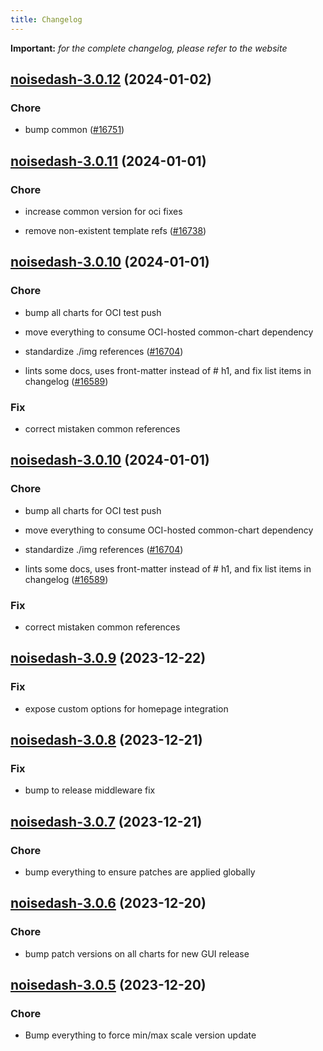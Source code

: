 ```yaml
---
title: Changelog
---
```


**Important:**
*for the complete changelog, please refer to the website*



## [noisedash-3.0.12](https://github.com/truecharts/charts/compare/noisedash-3.0.11...noisedash-3.0.12) (2024-01-02)

### Chore



- bump common ([#16751](https://github.com/truecharts/charts/issues/16751))


## [noisedash-3.0.11](https://github.com/truecharts/charts/compare/noisedash-3.0.10...noisedash-3.0.11) (2024-01-01)

### Chore



- increase common version for oci fixes

- remove non-existent template refs ([#16738](https://github.com/truecharts/charts/issues/16738))


## [noisedash-3.0.10](https://github.com/truecharts/charts/compare/noisedash-3.0.9...noisedash-3.0.10) (2024-01-01)

### Chore



- bump all charts for OCI test push

- move everything to consume OCI-hosted common-chart dependency

- standardize ./img references ([#16704](https://github.com/truecharts/charts/issues/16704))

- lints some docs, uses front-matter instead of # h1, and fix list items in changelog ([#16589](https://github.com/truecharts/charts/issues/16589))

### Fix



- correct mistaken common references


## [noisedash-3.0.10](https://github.com/truecharts/charts/compare/noisedash-3.0.9...noisedash-3.0.10) (2024-01-01)

### Chore



- bump all charts for OCI test push

- move everything to consume OCI-hosted common-chart dependency

- standardize ./img references ([#16704](https://github.com/truecharts/charts/issues/16704))

- lints some docs, uses front-matter instead of # h1, and fix list items in changelog ([#16589](https://github.com/truecharts/charts/issues/16589))

### Fix



- correct mistaken common references
## [noisedash-3.0.9](https://github.com/truecharts/charts/compare/noisedash-3.0.8...noisedash-3.0.9) (2023-12-22)

### Fix

- expose custom options for homepage integration

## [noisedash-3.0.8](https://github.com/truecharts/charts/compare/noisedash-3.0.7...noisedash-3.0.8) (2023-12-21)

### Fix

- bump to release middleware fix

## [noisedash-3.0.7](https://github.com/truecharts/charts/compare/noisedash-3.0.6...noisedash-3.0.7) (2023-12-21)

### Chore

- bump everything to ensure patches are applied globally

## [noisedash-3.0.6](https://github.com/truecharts/charts/compare/noisedash-3.0.5...noisedash-3.0.6) (2023-12-20)

### Chore

- bump patch versions on all charts for new GUI release

## [noisedash-3.0.5](https://github.com/truecharts/charts/compare/noisedash-3.0.4...noisedash-3.0.5) (2023-12-20)

### Chore

- Bump everything to force min/max scale version update


